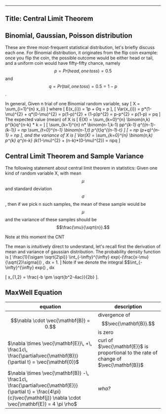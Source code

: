 ----------
Title: Central Limit Theorem
----------
<link rel="stylesheet" href="https://cdn.jsdelivr.net/npm/katex@0.15.1/dist/katex.min.css" integrity="sha384-R4558gYOUz8mP9YWpZJjofhk+zx0AS11p36HnD2ZKj/6JR5z27gSSULCNHIRReVs" crossorigin="anonymous">
<script defer src="https://cdn.jsdelivr.net/npm/katex@0.15.1/dist/katex.min.js" integrity="sha384-z1fJDqw8ZApjGO3/unPWUPsIymfsJmyrDVWC8Tv/a1HeOtGmkwNd/7xUS0Xcnvsx" crossorigin="anonymous"></script>
<script defer src="https://cdn.jsdelivr.net/npm/katex@0.15.1/dist/contrib/auto-render.min.js" integrity="sha384-+XBljXPPiv+OzfbB3cVmLHf4hdUFHlWNZN5spNQ7rmHTXpd7WvJum6fIACpNNfIR" crossorigin="anonymous"
    onload="renderMathInElement(document.body);"></script>
 
## Binomial, Gaussian, Poisson distribution
These are three most-frequent statistical distribution, let's briefly discuss each one.
For Binomial distribution, it originates from the flip coin example: once you flip the coin, the possible outcome would
be either head or tail, and a uniform coin would have fifty-fifty chance, namely $$p = Pr(head, one \, toss) = 0.5$$ and 
$$q = Pr(tail, one \, toss) = 0.5 = 1-p$$. 

In general, Given n trial of one Binomial random variable, say \[ X = \sum_{i=1}^{n} x_{i} \] where \[ E(x_{i}) = 1*p + 0*q = p \],
\[ Var(x_{i}) = p*(1-\mu)^{2} + q*(0-\mu)^{2} = p(1-p)^{2} + (1-p)p^{2} = p-p^{2} = p(1-p) = pq \]
The expected value (mean) of X is \[ E(X) = \sum_{k=0}^{n} \binom(n,k) p^{k}q^{n-k} * k = \] 
\[ \sum_{k=1}^{n} n* \binom(n-1,k-1) p*p^{k-1} q^{(n-1)-(k-1)} = np \sum_{t=0}^{n-1} \binom(n-1,t) p^{t}q^{(n-1)-t} \]
\[ = np (p+q)^{n-1} = np \], and the variance of X is \[ Var(X) = \sum_{k=0}^{n} \binom(n,k) p^{k} q^{n-k} (k*(1-\mu)^{2} + (n-k)*(0-\mu)^{2}) = npq \]



## Central Limit Theorem and Sample Variance
The following statement about central limit theorem in statistics:
Given one kind of random variable X, with mean $$\mu$$ and standard deviation $$\sigma$$, then if we pick n such samples, 
the mean of these sample would be $$\mu$$ and the variance of these samples should be $$\frac{\mu}{\sqrt{n}}.$$

Note at this moment the CNT

The mean is intuitively direct to understand, let's recall first the derivation of mean and variance of gaussian distribution.
The probability density function is \[ \frac{1}{\sigam \sqrt{2\pi}} \int_{-\infty}^{\infty} exp(-(\frac{x-\mu}{\sqrt{2}\sigma})) \, dx = 1. \]
Note if we denote the integral $$\int_{-\infty}^{\infty} exp() \, dx

\[ x_{1,2} = \frac{-b \pm \sqrt{b^2-4ac}}{2b} \].


## MaxWell Equation

equation | description
----------|------------
$$\nabla \cdot \vec{\mathbf{B}}  = 0.$$ | divergence of $$\vec{\mathbf{B}}.$$ is zero
$\nabla \times \vec{\mathbf{E}}\, +\, \frac1c\, \frac{\partial\vec{\mathbf{B}}}{\partial t}  = \vec{\mathbf{0}}$ |  curl of $\vec{\mathbf{E}}$ is proportional to the rate of change of $\vec{\mathbf{B}}$
$\nabla \times \vec{\mathbf{B}} -\, \frac1c\, \frac{\partial\vec{\mathbf{E}}}{\partial t} = \frac{4\pi}{c}\vec{\mathbf{j}}    \nabla \cdot \vec{\mathbf{E}} = 4 \pi \rho$ | _wha?_
